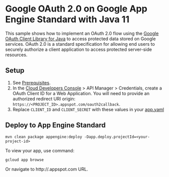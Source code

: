 # Google OAuth 2.0 on Google App Engine Standard with Java 11

This sample shows how to implement an OAuth 2.0 flow using the
[Google OAuth Client Library for Java](client) to access protected data stored
on Google services. OAuth 2.0 is a standard specification for allowing end
users to securely authorize a client application to access protected
server-side resources.

[client]: https://developers.google.com/api-client-library/java/google-api-java-client/oauth2

## Setup

1. See [Prerequisites](../README.md#Prerequisites).
1. In the [Cloud Developers Console](https://cloud.google.com/console) >
API Manager > Credentials, create a OAuth Client ID for a Web Application.
You will need to provide an authorized redirect URI
origin: `https://<PROJECT_ID>.appspot.com/oauth2callback`.
1. Replace `CLIENT_ID` and `CLIENT_SECRET` with these values in your
[app.yaml](/src/main/appengine/app.yaml)

## Deploy to App Engine Standard

```
mvn clean package appengine:deploy -Dapp.deploy.projectId=<your-project-id>
```

To view your app, use command:
```
gcloud app browse
```
Or navigate to http://<project-id>.appspot.com URL.
